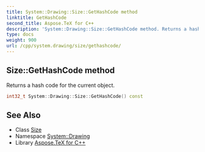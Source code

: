 ```yaml
---
title: System::Drawing::Size::GetHashCode method
linktitle: GetHashCode
second_title: Aspose.TeX for C++
description: 'System::Drawing::Size::GetHashCode method. Returns a hash code for the current object in C++.'
type: docs
weight: 900
url: /cpp/system.drawing/size/gethashcode/
---
```

## Size::GetHashCode method


Returns a hash code for the current object.

```cpp
int32_t System::Drawing::Size::GetHashCode() const
```

## See Also

* Class [Size](../)
* Namespace [System::Drawing](../../)
* Library [Aspose.TeX for C++](../../../)

